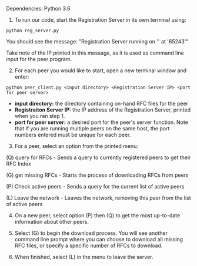 Dependencies: Python 3.6

1. To run our code, start the Registration Server in its own terminal using: 

  `python reg_server.py`

You should see the message: "Registration Server running on '<IP>' at '65243'"

Take note of the IP printed in this message, as it is used as command line input for the peer program.

2. For each peer you would like to start, open a new terminal window and enter:

`python peer_client.py <input directory> <Registration Server IP> <port for peer server>`
* **input directory:** the directory containing on-hand RFC files for the peer
* **Registraiton Server IP:** the IP address of the Registration Server, printed when you ran step 1.
* **port for peer server:** a desired port for the peer's server function. Note that if you are running multiple peers on the same host, the port numbers entered must be unique for each peer. 

3. For a peer, select an option from the printed menu:

(Q) query for RFCs - Sends a query to currently registered peers to get their RFC Index

(G) get missing RFCs - Starts the process of downloading RFCs from peers

(P) Check active peers - Sends a query for the current list of active peers

(L) Leave the network - Leaves the network, removing this peer from the list of active peers


4. On a new peer, select option (P) then (Q) to get the most up-to-date information about other peers.

5. Select (G) to begin the download process. You will see another command line prompt where you can choose to download all missing RFC files, or specify a specific number of RFCs to download.

6. When finished, select (L) in the menu to leave the server.
